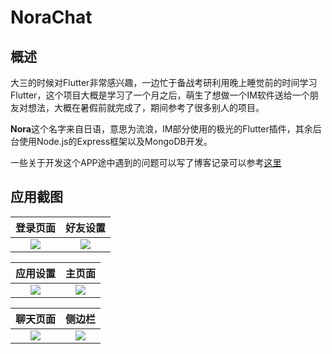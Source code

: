 # NoraChat 

## 概述

大三的时候对Flutter非常感兴趣，一边忙于备战考研利用晚上睡觉前的时间学习Flutter，这个项目大概是学习了一个月之后，萌生了想做一个IM软件送给一个朋友对想法，大概在暑假前就完成了，期间参考了很多别人的项目。

**Nora**这个名字来自日语，意思为流浪，IM部分使用的极光的Flutter插件，其余后台使用Node.js的Express框架以及MongoDB开发。

一些关于开发这个APP途中遇到的问题可以写了博客记录可以参考[这里](https://www.sagezhong.top/archives/72/)

## 应用截图

|                           登录页面                           |                           好友设置                           |
| :----------------------------------------------------------: | :----------------------------------------------------------: |
| ![](https://sagezhong.oss-cn-shenzhen.aliyuncs.com/images/20191014161553.jpeg) | ![](https://sagezhong.oss-cn-shenzhen.aliyuncs.com/images/20191014161652.jpeg) |

|                           应用设置                           |                            主页面                            |
| :----------------------------------------------------------: | :----------------------------------------------------------: |
| ![](https://sagezhong.oss-cn-shenzhen.aliyuncs.com/images/20191014161631.jpeg) | ![](https://sagezhong.oss-cn-shenzhen.aliyuncs.com/images/20191014162832.jpeg) |



|                           聊天页面                           |                            侧边栏                            |
| :----------------------------------------------------------: | :----------------------------------------------------------: |
| ![](https://sagezhong.oss-cn-shenzhen.aliyuncs.com/images/20191014163325.jpeg) | ![](https://sagezhong.oss-cn-shenzhen.aliyuncs.com/images/20191020144933.jpeg) |






